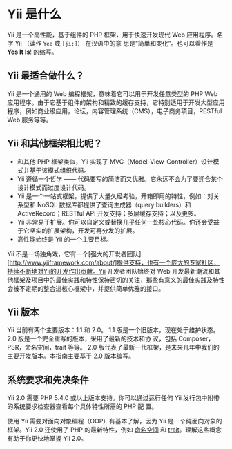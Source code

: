 Yii 是什么
===========

Yii 是一个高性能，基于组件的 PHP 框架，用于快速开发现代 Web 应用程序。名字 Yii （读作 `Yee` 或 `[ji:]`） 在汉语中的意
思是“简单和变化”。也可以看作是  **Yes It Is**! 的缩写。


Yii 最适合做什么？
---------------------

Yii 是一个通用的 Web 编程框架，意味着它可以用于开发任意类型的 PHP Web 应用程序。由于它基于组件的架构和精致的缓存支持，它特别适用于开发大型应用程序，例如商业级应用，论坛，内容管理系统（CMS），电子商务项目，RESTful Web 服务等等。


Yii 和其他框架相比呢？
-------------------------------------------

- 和其他 PHP 框架类似，Yii 实现了 MVC（Model-View-Controller）设计模式并基于该模式组织代码。
- Yii 遵循一个哲学 —— 代码要写的简洁而又优雅。它永远不会为了要迎合某个设计模式而过度设计代码。
- Yii 是一个一站式框架，提供了大量久经考验，开箱即用的特性，例如：对关系型和 NoSQL 数据库都提供了查询生成器（query builders）和 ActiveRecord；RESTful API 开发支持；多层缓存支持；以及更多。
- Yii 非常易于扩展。你可以自定义或替换几乎任何一处核心代码。你还会受益于它坚实的扩展架构，开发可再分发的扩展。
- 高性能始终是 Yii 的一个主要目标。

Yii 不是一场独角戏，它有一个[强大的开发者团队][http://www.yiiframework.com/about/]提供支持，也有一个庞大的专家社区，持续不断地对Yii的开发作出贡献。Yii 开发者团队始终对 Web 开发最新潮流和其他框架及项目中的最佳实践和特性保持密切的关注，那些有意义的最佳实践及特性会被不定期的整合进核心框架中，并提供简单优雅的接口。


Yii 版本
------------

Yii 当前有两个主要版本：1.1 和 2.0。 1.1 版是一个旧版本，现在处于维护状态。2.0 版是一个完全重写的版本，采用了最新的技术和协
议，包括 Composer，PSR，命名空间，trait 等等。 2.0 版代表了最新一代框架，是未来几年中我们的主要开发版本。本指南主要基于
2.0 版本编写。


系统要求和先决条件
------------------------------

Yii 2.0 需要 PHP 5.4.0 或以上版本支持。你可以通过运行任何 Yii 发行包中附带的系统要求检查器查看每个具体特性所需的 PHP 配
置。

使用 Yii 需要对面向对象编程（OOP）有基本了解，因为 Yii 是一个纯面向对象的框架。Yii 2.0 还使用了 PHP 的最新特性，例如 [命名空间](http://www.php.net/manual/en/language.namespaces.php) 和
[trait](http://www.php.net/manual/en/language.oop5.traits.php)。理解这些概念有助于你更快地掌握 Yii 2.0。

